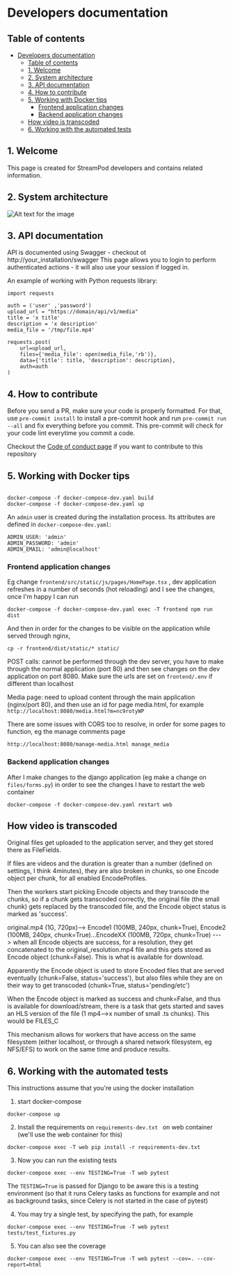 # Developers documentation

## Table of contents
- [Developers documentation](#developers-documentation)
  - [Table of contents](#table-of-contents)
  - [1. Welcome](#1-welcome)
  - [2. System architecture](#2-system-architecture)
  - [3. API documentation](#3-api-documentation)
  - [4. How to contribute](#4-how-to-contribute)
  - [5. Working with Docker tips](#5-working-with-docker-tips)
    - [Frontend application changes](#frontend-application-changes)
    - [Backend application changes](#backend-application-changes)
  - [How video is transcoded](#how-video-is-transcoded)
  - [6. Working with the automated tests](#6-working-with-the-automated-tests)

## 1. Welcome
This page is created for StreamPod developers and contains related information.

## 2. System architecture

![Alt text for the image](/docs/images/architecture.png)

## 3. API documentation
API is documented using Swagger - checkout ot http://your_installation/swagger
This page allows you to login to perform authenticated actions - it will also use your session if logged in. 


An example of working with Python requests library:

```
import requests

auth = ('user' ,'password')
upload_url = "https://domain/api/v1/media"
title = 'x title'
description = 'x description'
media_file = '/tmp/file.mp4'

requests.post(
    url=upload_url,
    files={'media_file': open(media_file,'rb')},
    data={'title': title, 'description': description},
    auth=auth
)
```

## 4. How to contribute
Before you send a PR, make sure your code is properly formatted. For that, use `pre-commit install` to install a pre-commit hook and run `pre-commit run --all` and fix everything before you commit. This pre-commit will check for your code lint everytime you commit a code.

Checkout the [Code of conduct page](../CODE_OF_CONDUCT.md) if you want to contribute to this repository


## 5. Working with Docker tips


```To perform the Docker installation, follow instructions to install Docker + Docker compose (docs/Docker_Compose.md) and then build/start docker-compose-dev.yaml . This will run the frontend application on port 8080 on top of all other containers (including the Django web application on port 80)

docker-compose -f docker-compose-dev.yaml build
docker-compose -f docker-compose-dev.yaml up
```

An `admin` user is created during the installation process. Its attributes are defined in `docker-compose-dev.yaml`:
```
ADMIN_USER: 'admin'
ADMIN_PASSWORD: 'admin'
ADMIN_EMAIL: 'admin@localhost'
```

### Frontend application changes
Eg change `frontend/src/static/js/pages/HomePage.tsx` , dev application refreshes in a number of seconds (hot reloading) and I see the changes, once I'm happy I can run

```
docker-compose -f docker-compose-dev.yaml exec -T frontend npm run dist
```

And then in order for the changes to be visible on the application while served through nginx, 

```
cp -r frontend/dist/static/* static/
```

POST calls: cannot be performed through the dev server, you have to make through the normal application (port 80) and then see changes on the dev application on port 8080. 
Make sure the urls are set on `frontend/.env` if different than localhost


Media page: need to upload content through the main application (nginx/port 80), and then use an id for page media.html, for example `http://localhost:8080/media.html?m=nc9rotyWP`

There are some issues with CORS too to resolve, in order for some pages to function, eg the manage comments page

```
http://localhost:8080/manage-media.html manage_media
```

### Backend application changes
After I make changes to the django application (eg make a change on `files/forms.py`) in order to see the changes I have to restart the web container

```
docker-compose -f docker-compose-dev.yaml restart web
```

## How video is transcoded

Original files get uploaded to the application server, and they get stored there as FileFields.

If files are videos and the duration is greater than a number (defined on settings, I think 4minutes), they are also broken in chunks, so one Encode object per chunk, for all enabled EncodeProfiles.

Then the workers start picking Encode objects and they transcode the chunks, so if a chunk gets transcoded correctly, the original file (the small chunk) gets replaced by the transcoded file, and the Encode object status is marked as 'success'.


original.mp4 (1G, 720px)--> Encode1 (100MB, 240px, chunk=True), Encode2 (100MB, 240px, chunk=True)...EncodeXX (100MB, 720px, chunk=True) ---> when all Encode objects are success, for a resolution, they get concatenated to the original_resolution.mp4 file and this gets stored as Encode object (chunk=False). This is what is available for download.

Apparently the Encode object is used to store Encoded files that are served eventually (chunk=False, status='success'), but also files while they are on their way to get transcoded (chunk=True, status='pending/etc')


When the Encode object is marked as success and chunk=False, and thus is available for download/stream, there is a task that gets started and saves an HLS version of the file (1 mp4-->x number of small .ts chunks). This would be FILES_C

This mechanism allows for workers that have access on the same filesystem (either localhost, or through a shared network filesystem, eg NFS/EFS) to work on the same time and produce results. 

## 6. Working with the automated tests

This instructions assume that you're using the docker installation

1. start docker-compose

```
docker-compose up
```

2. Install the requirements on `requirements-dev.txt ` on web container (we'll use the web container for this)

```
docker-compose exec -T web pip install -r requirements-dev.txt 
```

3. Now you can run the existing tests

```
docker-compose exec --env TESTING=True -T web pytest
```

The `TESTING=True` is passed for Django to be aware this is a testing environment (so that it runs Celery tasks as functions for example and not as background tasks, since Celery is not started in the case of pytest)


4. You may try a single test, by specifying the path, for example

```
docker-compose exec --env TESTING=True -T web pytest tests/test_fixtures.py
```

5. You can also see the coverage

```
docker-compose exec --env TESTING=True -T web pytest --cov=. --cov-report=html
```
